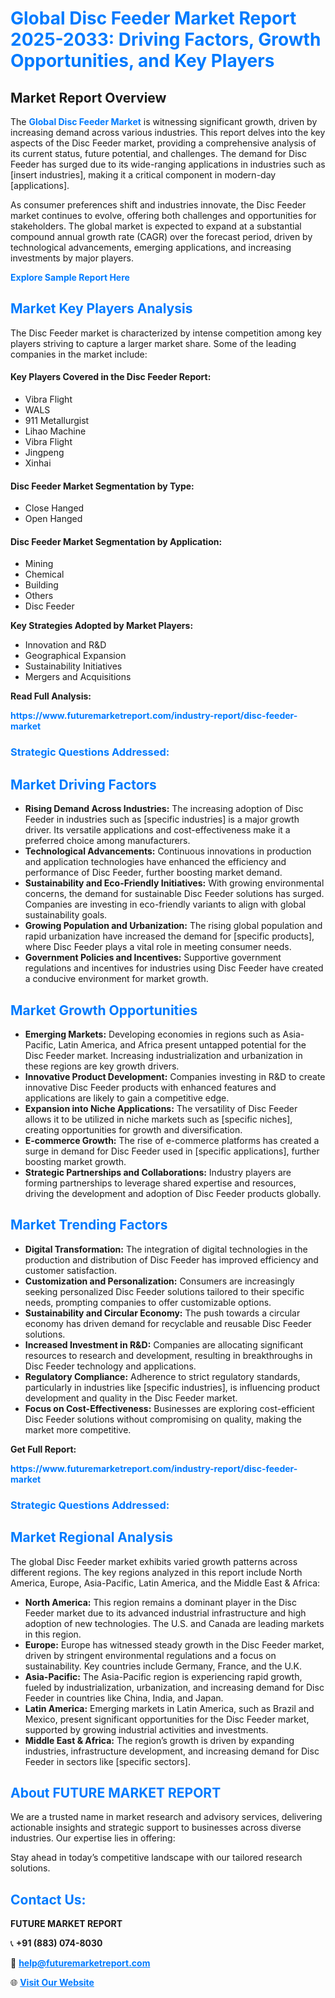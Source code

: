 <h1 style="color: #007BFF;">Global Disc Feeder Market Report 2025-2033: Driving Factors, Growth Opportunities, and Key Players</h1>

<section id="overview">
<h2>Market Report Overview</h2>
<p>The <a href="https://www.futuremarketreport.com/industry-report/disc-feeder-market" style="color: #007BFF; text-decoration: none;"><strong>Global Disc Feeder Market</strong></a> is witnessing significant growth, driven by increasing demand across various industries. This report delves into the key aspects of the Disc Feeder market, providing a comprehensive analysis of its current status, future potential, and challenges. The demand for Disc Feeder has surged due to its wide-ranging applications in industries such as [insert industries], making it a critical component in modern-day [applications].</p>
<p>As consumer preferences shift and industries innovate, the Disc Feeder market continues to evolve, offering both challenges and opportunities for stakeholders. The global market is expected to expand at a substantial compound annual growth rate (CAGR) over the forecast period, driven by technological advancements, emerging applications, and increasing investments by major players.</p>
</section>

<section id="overview">
<p><a href="https://www.futuremarketreport.com/request-sample/reportId=128750" style="color: #007BFF; text-decoration: none;"><strong>Explore Sample Report Here</strong></a></p>
</section>

<section id="key-players">
<h2 style="color: #007BFF;">Market Key Players Analysis</h2>
<p>The Disc Feeder market is characterized by intense competition among key players striving to capture a larger market share. Some of the leading companies in the market include:</p>
<h4>Key Players Covered in the Disc Feeder Report:</h4>
<ul><li>Vibra Flight</li><li>WALS</li><li>911 Metallurgist</li><li>Lihao Machine</li><li>Vibra Flight</li><li>Jingpeng</li><li>Xinhai</li></ul>
<h4>Disc Feeder Market Segmentation by Type:</h4>
<ul><li>Close Hanged</li><li>Open Hanged</li></ul>

<h4>Disc Feeder Market Segmentation by Application:</h4>
<ul><li>Mining</li><li>Chemical</li><li>Building</li><li>Others</li><li>Disc Feeder</li></ul>
<p><strong>Key Strategies Adopted by Market Players:</strong></p>
<ul>
<li>Innovation and R&D</li>
<li>Geographical Expansion</li>
<li>Sustainability Initiatives</li>
<li>Mergers and Acquisitions</li>
</ul>
</section>

<section>
<p><strong>Read Full Analysis: </strong></p><a href="https://www.futuremarketreport.com/industry-report/disc-feeder-market" style="color: #007BFF; text-decoration: none;"><strong>https://www.futuremarketreport.com/industry-report/disc-feeder-market</strong></a>
<h3 style="color: #007BFF;">Strategic Questions Addressed:</h3>
</section>

<section id="driving-factors">
<h2 style="color: #007BFF;">Market Driving Factors</h2>
<ul>
<li><strong>Rising Demand Across Industries:</strong> The increasing adoption of Disc Feeder in industries such as [specific industries] is a major growth driver. Its versatile applications and cost-effectiveness make it a preferred choice among manufacturers.</li>
<li><strong>Technological Advancements:</strong> Continuous innovations in production and application technologies have enhanced the efficiency and performance of Disc Feeder, further boosting market demand.</li>
<li><strong>Sustainability and Eco-Friendly Initiatives:</strong> With growing environmental concerns, the demand for sustainable Disc Feeder solutions has surged. Companies are investing in eco-friendly variants to align with global sustainability goals.</li>
<li><strong>Growing Population and Urbanization:</strong> The rising global population and rapid urbanization have increased the demand for [specific products], where Disc Feeder plays a vital role in meeting consumer needs.</li>
<li><strong>Government Policies and Incentives:</strong> Supportive government regulations and incentives for industries using Disc Feeder have created a conducive environment for market growth.</li>
</ul>
</section>

<section id="growth-opportunities">
<h2 style="color: #007BFF;">Market Growth Opportunities</h2>
<ul>
<li><strong>Emerging Markets:</strong> Developing economies in regions such as Asia-Pacific, Latin America, and Africa present untapped potential for the Disc Feeder market. Increasing industrialization and urbanization in these regions are key growth drivers.</li>
<li><strong>Innovative Product Development:</strong> Companies investing in R&D to create innovative Disc Feeder products with enhanced features and applications are likely to gain a competitive edge.</li>
<li><strong>Expansion into Niche Applications:</strong> The versatility of Disc Feeder allows it to be utilized in niche markets such as [specific niches], creating opportunities for growth and diversification.</li>
<li><strong>E-commerce Growth:</strong> The rise of e-commerce platforms has created a surge in demand for Disc Feeder used in [specific applications], further boosting market growth.</li>
<li><strong>Strategic Partnerships and Collaborations:</strong> Industry players are forming partnerships to leverage shared expertise and resources, driving the development and adoption of Disc Feeder products globally.</li>
</ul>
</section>

<section id="trending-factors">
<h2 style="color: #007BFF;">Market Trending Factors</h2>
<ul>
<li><strong>Digital Transformation:</strong> The integration of digital technologies in the production and distribution of Disc Feeder has improved efficiency and customer satisfaction.</li>
<li><strong>Customization and Personalization:</strong> Consumers are increasingly seeking personalized Disc Feeder solutions tailored to their specific needs, prompting companies to offer customizable options.</li>
<li><strong>Sustainability and Circular Economy:</strong> The push towards a circular economy has driven demand for recyclable and reusable Disc Feeder solutions.</li>
<li><strong>Increased Investment in R&D:</strong> Companies are allocating significant resources to research and development, resulting in breakthroughs in Disc Feeder technology and applications.</li>
<li><strong>Regulatory Compliance:</strong> Adherence to strict regulatory standards, particularly in industries like [specific industries], is influencing product development and quality in the Disc Feeder market.</li>
<li><strong>Focus on Cost-Effectiveness:</strong> Businesses are exploring cost-efficient Disc Feeder solutions without compromising on quality, making the market more competitive.</li>
</ul>
</section>

<section>
<p><strong>Get Full Report: </strong></p><a href="https://www.futuremarketreport.com/industry-report/disc-feeder-market" style="color: #007BFF; text-decoration: none;"><strong>https://www.futuremarketreport.com/industry-report/disc-feeder-market</strong></a>
<h3 style="color: #007BFF;">Strategic Questions Addressed:</h3>
</section>


<section id="regional-analysis">
<h2 style="color: #007BFF;">Market Regional Analysis</h2>
<p>The global Disc Feeder market exhibits varied growth patterns across different regions. The key regions analyzed in this report include North America, Europe, Asia-Pacific, Latin America, and the Middle East & Africa:</p>
<ul>
<li><strong>North America:</strong> This region remains a dominant player in the Disc Feeder market due to its advanced industrial infrastructure and high adoption of new technologies. The U.S. and Canada are leading markets in this region.</li>
<li><strong>Europe:</strong> Europe has witnessed steady growth in the Disc Feeder market, driven by stringent environmental regulations and a focus on sustainability. Key countries include Germany, France, and the U.K.</li>
<li><strong>Asia-Pacific:</strong> The Asia-Pacific region is experiencing rapid growth, fueled by industrialization, urbanization, and increasing demand for Disc Feeder in countries like China, India, and Japan.</li>
<li><strong>Latin America:</strong> Emerging markets in Latin America, such as Brazil and Mexico, present significant opportunities for the Disc Feeder market, supported by growing industrial activities and investments.</li>
<li><strong>Middle East & Africa:</strong> The region’s growth is driven by expanding industries, infrastructure development, and increasing demand for Disc Feeder in sectors like [specific sectors].</li>
</ul>
</section>

<footer>
<h2 style="color: #007BFF;">About FUTURE MARKET REPORT</h2>
<p>We are a trusted name in market research and advisory services, delivering actionable insights and strategic support to businesses across diverse industries. Our expertise lies in offering:</p>

<p>Stay ahead in today’s competitive landscape with our tailored research solutions.</p>

<h2 style="color: #007BFF;">Contact Us:</h2>
<p><strong>FUTURE MARKET REPORT</strong></p>
<p>📞 <strong>+91 (883) 074-8030</strong></p>
<p>📧 <strong><a href="mailto:help@futuremarketreport.com" style="color: #007BFF;">help@futuremarketreport.com</a></strong></p>
<p>🌐 <strong><a href="https://www.futuremarketreport.com/" style="color: #007BFF;">Visit Our Website</a></strong></p>
</footer>